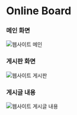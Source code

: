 # Online Board 

### 메인 화면

![웹사이트 메인](https://github.com/Fire-Lights-1s/online_board/assets/108480062/4517f1e9-6456-47d1-916a-c095a2ebdbdf)

### 게시판 화면

![웹사이트 게시판](https://github.com/Fire-Lights-1s/online_board/assets/108480062/4bb2ce52-e4c5-455c-879c-ac64234f5a09)

### 게시글 내용

![웹사이트 게시글 내용](https://github.com/Fire-Lights-1s/online_board/assets/108480062/4f4f3b05-e50b-4c64-9407-7733a9630b28)
